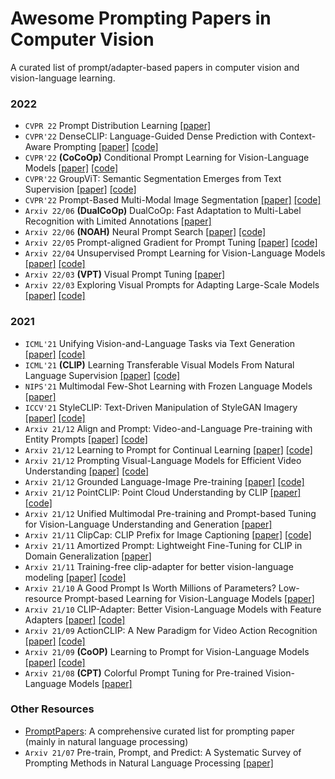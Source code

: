 # Awesome Prompting Papers in Computer Vision
A curated list of prompt/adapter-based papers in computer vision and vision-language learning.

### 2022
- `CVPR 22` Prompt Distribution Learning [[paper]](https://arxiv.org/pdf/2205.03340.pdf)
- `CVPR'22` DenseCLIP: Language-Guided Dense Prediction with Context-Aware Prompting	[[paper]](https://arxiv.org/pdf/2112.01518.pdf) [[code]](https://github.com/raoyongming/denseclip)
- `CVPR'22` **(CoCoOp)** Conditional Prompt Learning for Vision-Language Models [[paper]](https://arxiv.org/pdf/2203.05557.pdf) [[code]](https://github.com/KaiyangZhou/CoOp)
- `CVPR'22` GroupViT: Semantic Segmentation Emerges from Text Supervision [[paper]](https://arxiv.org/pdf/2202.11094.pdf) [[code]](https://jerryxu.net/GroupViT/)
- `CVPR'22` Prompt-Based Multi-Modal Image Segmentation	[[paper]](https://arxiv.org/abs/2112.10003) [[code]](https://github.com/timojl/clipseg)
- `Arxiv 22/06` **(DualCoOp)** DualCoOp: Fast Adaptation to Multi-Label
Recognition with Limited Annotations [[paper]](https://arxiv.org/abs/2206.09541) 
- `Arxiv 22/06` **(NOAH)** Neural Prompt Search [[paper]](https://arxiv.org/abs/2206.04673) [[code]](https://github.com/Davidzhangyuanhan/NOAH)
- `Arxiv 22/05` Prompt-aligned Gradient for Prompt Tuning [[paper]](https://arxiv.org/abs/2205.14865) [[code]](https://github.com/BeierZhu/Prompt-align)
- `Arxiv 22/04` Unsupervised Prompt Learning for Vision-Language Models [[paper]](https://arxiv.org/pdf/2204.03649.pdf) [[code]](https://github.com/tonyhuang2022/UPL)
- `Arxiv 22/03` **(VPT)** Visual Prompt Tuning [[paper]](https://arxiv.org/pdf/2203.12119.pdf)
- `Arxiv 22/03` Exploring Visual Prompts for Adapting Large-Scale Models [[paper]](https://arxiv.org/pdf/2203.17274.pdf) [[code]](https://github.com/hjbahng/visual_prompting)



### 2021

- `ICML'21` Unifying Vision-and-Language Tasks via Text Generation [[paper]](https://arxiv.org/abs/2102.02779) [[code]](https://github.com/j-min/VL-T5)
- `ICML'21` **(CLIP)** Learning Transferable Visual Models From Natural Language Supervision [[paper]](https://arxiv.org/abs/2103.00020) [[code]](https://github.com/OpenAI/CLIP)
- `NIPS'21` Multimodal Few-Shot Learning with Frozen Language Models	[[paper]](https://arxiv.org/abs/2106.13884)
- `ICCV'21` StyleCLIP: Text-Driven Manipulation of StyleGAN Imagery	 [[paper]](https://arxiv.org/abs/2103.17249) [[code]](https://github.com/orpatashnik/StyleCLIP)
- `Arxiv 21/12` Align and Prompt: Video-and-Language Pre-training with Entity Prompts [[paper]](https://arxiv.org/abs/2112.09583) [[code]](https://github.com/salesforce/ALPRO)
- `Arxiv 21/12` Learning to Prompt for Continual Learning	 [[paper]](https://arxiv.org/abs/2112.08654) [[code]](https://github.com/google-research/l2p)
- `Arxiv 21/12` Prompting Visual-Language Models for Efficient Video Understanding [[paper]](https://arxiv.org/abs/2112.04478) [[code]](https://github.com/ju-chen/Efficient-Prompt)
- `Arxiv 21/12` Grounded Language-Image Pre-training [[paper]](https://arxiv.org/pdf/2112.03857.pdf) [[code]](https://github.com/microsoft/GLIP)
- `Arxiv 21/12` PointCLIP: Point Cloud Understanding by CLIP	[[paper]](https://arxiv.org/pdf/2112.02413.pdf) [[code]](https://github.com/ZrrSkywalker/PointCLIP)
- `Arxiv 21/12` Unified Multimodal Pre-training and Prompt-based Tuning for Vision-Language Understanding and Generation [[paper]](https://arxiv.org/abs/2112.05587)
- `Arxiv 21/11` ClipCap: CLIP Prefix for Image Captioning	[[paper]](https://arxiv.org/abs/2111.09734) [[code]](https://github.com/rmokady/CLIP_prefix_caption)
- `Arxiv 21/11` Amortized Prompt: Lightweight Fine-Tuning for CLIP in Domain Generalization [[paper]](https://arxiv.org/abs/2111.12853)
- `Arxiv 21/11` Training-free clip-adapter for better vision-language modeling [[paper]](https://arxiv.org/pdf/2111.03930.pdf) [[code]](https://github.com/gaopengcuhk/tip-adapter)
- `Arxiv 21/10` A Good Prompt Is Worth Millions of Parameters? Low-resource Prompt-based Learning for Vision-Language Models	[[paper]](https://arxiv.org/abs/2110.08484)
- `Arxiv 21/10` CLIP-Adapter: Better Vision-Language Models with Feature Adapters [[paper]](https://arxiv.org/abs/2110.04544) [[code]](https://github.com/gaopengcuhk/clip-adapter)
- `Arxiv 21/09` ActionCLIP: A New Paradigm for Video Action Recognition [[paper]](https://arxiv.org/abs/2109.08472) [[code]](https://github.com/sallymmx/ActionCLIP)
- `Arxiv 21/09` **(CoOP)** Learning to Prompt for Vision-Language Models 	[[paper]](https://arxiv.org/abs/2109.01134) [[code]](https://github.com/KaiyangZhou/CoOp)
- `Arxiv 21/08` **(CPT)** Colorful Prompt Tuning for Pre-trained Vision-Language Models [[paper]](https://arxiv.org/abs/2109.11797)

### Other Resources 
- [PromptPapers](https://github.com/thunlp/PromptPapers): A comprehensive curated list for prompting paper (mainly in natural language processing)
- `Arxiv 21/07` Pre-train, Prompt, and Predict: A Systematic Survey of Prompting Methods in Natural Language Processing	[[paper]](https://arxiv.org/abs/2107.13586)
